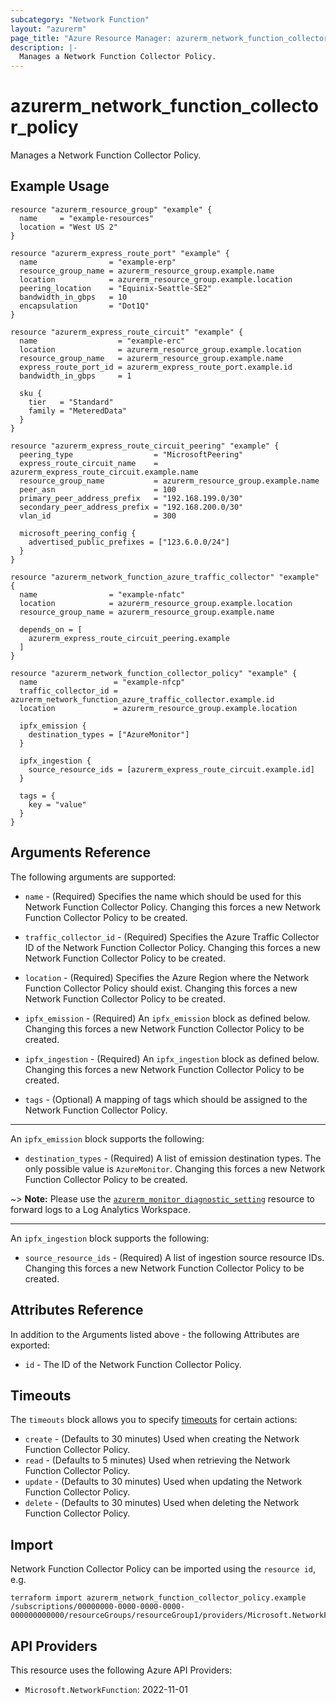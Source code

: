 ```yaml
---
subcategory: "Network Function"
layout: "azurerm"
page_title: "Azure Resource Manager: azurerm_network_function_collector_policy"
description: |-
  Manages a Network Function Collector Policy.
---
```


# azurerm_network_function_collector_policy

Manages a Network Function Collector Policy.

## Example Usage

```hcl
resource "azurerm_resource_group" "example" {
  name     = "example-resources"
  location = "West US 2"
}

resource "azurerm_express_route_port" "example" {
  name                = "example-erp"
  resource_group_name = azurerm_resource_group.example.name
  location            = azurerm_resource_group.example.location
  peering_location    = "Equinix-Seattle-SE2"
  bandwidth_in_gbps   = 10
  encapsulation       = "Dot1Q"
}

resource "azurerm_express_route_circuit" "example" {
  name                  = "example-erc"
  location              = azurerm_resource_group.example.location
  resource_group_name   = azurerm_resource_group.example.name
  express_route_port_id = azurerm_express_route_port.example.id
  bandwidth_in_gbps     = 1

  sku {
    tier   = "Standard"
    family = "MeteredData"
  }
}

resource "azurerm_express_route_circuit_peering" "example" {
  peering_type                  = "MicrosoftPeering"
  express_route_circuit_name    = azurerm_express_route_circuit.example.name
  resource_group_name           = azurerm_resource_group.example.name
  peer_asn                      = 100
  primary_peer_address_prefix   = "192.168.199.0/30"
  secondary_peer_address_prefix = "192.168.200.0/30"
  vlan_id                       = 300

  microsoft_peering_config {
    advertised_public_prefixes = ["123.6.0.0/24"]
  }
}

resource "azurerm_network_function_azure_traffic_collector" "example" {
  name                = "example-nfatc"
  location            = azurerm_resource_group.example.location
  resource_group_name = azurerm_resource_group.example.name

  depends_on = [
    azurerm_express_route_circuit_peering.example
  ]
}

resource "azurerm_network_function_collector_policy" "example" {
  name                 = "example-nfcp"
  traffic_collector_id = azurerm_network_function_azure_traffic_collector.example.id
  location             = azurerm_resource_group.example.location

  ipfx_emission {
    destination_types = ["AzureMonitor"]
  }

  ipfx_ingestion {
    source_resource_ids = [azurerm_express_route_circuit.example.id]
  }

  tags = {
    key = "value"
  }
}
```

## Arguments Reference

The following arguments are supported:

* `name` - (Required) Specifies the name which should be used for this Network Function Collector Policy. Changing this forces a new Network Function Collector Policy to be created.

* `traffic_collector_id` - (Required) Specifies the Azure Traffic Collector ID of the Network Function Collector Policy. Changing this forces a new Network Function Collector Policy to be created.

* `location` - (Required) Specifies the Azure Region where the Network Function Collector Policy should exist. Changing this forces a new Network Function Collector Policy to be created.

* `ipfx_emission` - (Required) An `ipfx_emission` block as defined below. Changing this forces a new Network Function Collector Policy to be created.

* `ipfx_ingestion` - (Required) An `ipfx_ingestion` block as defined below. Changing this forces a new Network Function Collector Policy to be created.

* `tags` - (Optional) A mapping of tags which should be assigned to the Network Function Collector Policy.

---

An `ipfx_emission` block supports the following:

* `destination_types` - (Required) A list of emission destination types. The only possible value is `AzureMonitor`. Changing this forces a new Network Function Collector Policy to be created.

~> **Note:** Please use the [`azurerm_monitor_diagnostic_setting`](https://registry.terraform.io/providers/hashicorp/azurerm/latest/docs/resources/monitor_diagnostic_setting) resource to forward logs to a Log Analytics Workspace.

---

An `ipfx_ingestion` block supports the following:

* `source_resource_ids` - (Required) A list of ingestion source resource IDs. Changing this forces a new Network Function Collector Policy to be created.

## Attributes Reference

In addition to the Arguments listed above - the following Attributes are exported:

* `id` - The ID of the Network Function Collector Policy.

## Timeouts

The `timeouts` block allows you to specify [timeouts](https://www.terraform.io/docs/configuration/resources.html#timeouts) for certain actions:

* `create` - (Defaults to 30 minutes) Used when creating the Network Function Collector Policy.
* `read` - (Defaults to 5 minutes) Used when retrieving the Network Function Collector Policy.
* `update` - (Defaults to 30 minutes) Used when updating the Network Function Collector Policy.
* `delete` - (Defaults to 30 minutes) Used when deleting the Network Function Collector Policy.

## Import

Network Function Collector Policy can be imported using the `resource id`, e.g.

```shell
terraform import azurerm_network_function_collector_policy.example /subscriptions/00000000-0000-0000-0000-000000000000/resourceGroups/resourceGroup1/providers/Microsoft.NetworkFunction/azureTrafficCollectors/azureTrafficCollector1/collectorPolicies/collectorPolicy1
```

## API Providers
<!-- This section is generated, changes will be overwritten -->
This resource uses the following Azure API Providers:

* `Microsoft.NetworkFunction`: 2022-11-01
